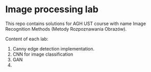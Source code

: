 # Image processing lab

This repo contains solutions for AGH UST course with name Image Recognition Methods (Metody Rozpoznawania Obrazów).

Content of each lab:

1. Canny edge detection implementation.
2. CNN for image classification
3. GAN
4.